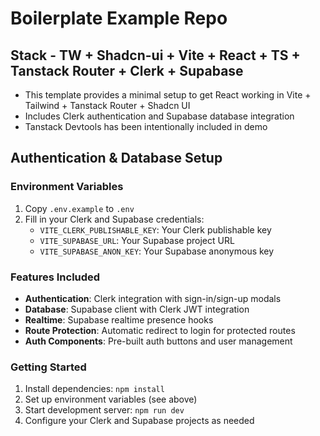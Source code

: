 # Boilerplate Example Repo

## Stack - TW + Shadcn-ui + Vite + React + TS + Tanstack Router + Clerk + Supabase

- This template provides a minimal setup to get React working in Vite + Tailwind + Tanstack Router + Shadcn UI
- Includes Clerk authentication and Supabase database integration
- Tanstack Devtools has been intentionally included in demo

## Authentication & Database Setup

### Environment Variables
1. Copy `.env.example` to `.env`
2. Fill in your Clerk and Supabase credentials:
   - `VITE_CLERK_PUBLISHABLE_KEY`: Your Clerk publishable key
   - `VITE_SUPABASE_URL`: Your Supabase project URL
   - `VITE_SUPABASE_ANON_KEY`: Your Supabase anonymous key

### Features Included
- **Authentication**: Clerk integration with sign-in/sign-up modals
- **Database**: Supabase client with Clerk JWT integration
- **Realtime**: Supabase realtime presence hooks
- **Route Protection**: Automatic redirect to login for protected routes
- **Auth Components**: Pre-built auth buttons and user management

### Getting Started
1. Install dependencies: `npm install`
2. Set up environment variables (see above)
3. Start development server: `npm run dev`
4. Configure your Clerk and Supabase projects as needed



